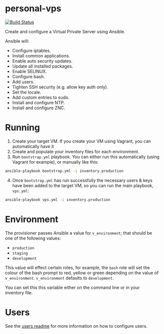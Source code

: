 # personal-vps

[![Build Status](https://travis-ci.org/craighurley/personal-vps.svg?branch=master)](https://travis-ci.org/craighurley/personal-vps)

Create and configure a Virtual Private Server using Ansible.

Ansible will:

- Configure iptables.
- Install common applications.
- Enable auto security updates.
- Update all installed packages.
- Enable SELINUX.
- Configure bash.
- Add users.
- Tighten SSH security (e.g. allow key auth only).
- Set the locale.
- Add custom entries to sudo.
- Install and configure NTP.
- Install and configure ZNC.

# Running

1. Create your target VM.  If you create your VM using Vagrant, you can automatically have it 
2. Create and populate your inventory files for each environment.
3. Run `bootstrap.yml` playbook.  You can either run this automatically (using Vagrant for example), or manually like this:

```bash
ansible-playbook bootstrap.yml -i inventory.production
```

4. Once `bootstrap.yml` has run successfully the necessary users & keys have been added to the target VM, so you can run the main playbook, `vps.yml`:

```bash
ansible-playbook vps.yml -i inventory.production
```

# Environment

The provisioner passes Ansible a value for `v_environment`; that should be one of the following values:

- `production`
- `staging`
- `development`

This value will effect certain roles, for example, the `bash` role will set the colour of the bash prompt to red, yellow or green depending on the value of `v_environment`.  `v_environment` defaults to `development`.

You can set this this variable either on the command line or in your inventory file.

# Users

See the [users readme](roles/users/) for more information on how to configure users.
